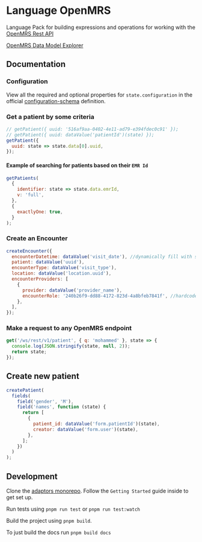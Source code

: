 # Language OpenMRS

Language Pack for building expressions and operations for working with the
[OpenMRS Rest API](https://rest.openmrs.org/?javascript#openmrs-rest-api)

[OpenMRS Data Model Explorer](http://burkeware.com/openmrs-data-model/openmrs-data-model-1.11.html#)

## Documentation

### Configuration

View all the required and optional properties for `state.configuration` in the
official
[configuration-schema](https://docs.openfn.org/adaptors/packages/openmrs-configuration-schema/)
definition.

### Get a patient by some criteria

```js
// getPatient({ uuid: '516af9aa-0402-4e11-ad79-e394fdec0c91' });
// getPatient({ uuid: dataValue('patientId')(state) });
getPatient({
  uuid: state => state.data[0].uuid,
});
```

#### Example of searching for patients based on their `EMR Id`

```js
getPatients(
  {
    identifier: state => state.data.emrId,
    v: 'full',
  },
  {
    exactlyOne: true,
  }
);
```

### Create an Encounter

```js
createEncounter({
  encounterDatetime: dataValue('visit_date'), //dynamically fill with source app data
  patient: dataValue('uuid'),
  encounterType: dataValue('visit_type'),
  location: dataValue('location.uuid'),
  encounterProviders: [
    {
      provider: dataValue('provider_name'),
      encounterRole: '240b26f9-dd88-4172-823d-4a8bfeb7841f', //hardcoded value
    },
  ],
});
```

### Make a request to any OpenMRS endpoint

```js
get('/ws/rest/v1/patient', { q: 'mohammed' }, state => {
  console.log(JSON.stringify(state, null, 2));
  return state;
});
```

## Create new patient

```js
createPatient(
  fields(
    field('gender', 'M'),
    field('names', function (state) {
      return [
        {
          patient_id: dataValue('form.patientId')(state),
          creator: dataValue('form.user')(state),
        },
      ];
    })
  )
);
```

## Development

Clone the [adaptors monorepo](https://github.com/OpenFn/adaptors). Follow the
`Getting Started` guide inside to get set up.

Run tests using `pnpm run test` or `pnpm run test:watch`

Build the project using `pnpm build`.

To just build the docs run `pnpm build docs`
